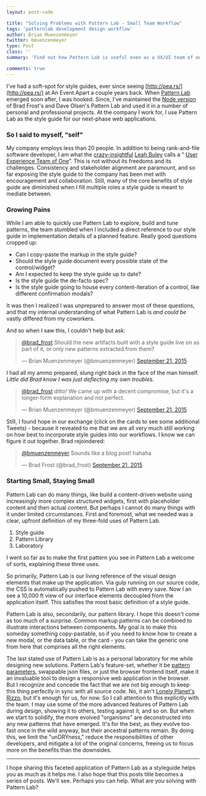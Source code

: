 ```yaml
---
layout: post-code

title: "Solving Problems with Pattern Lab - Small Team Workflow"
tags: 'patternlab development design workflow'
author: Brian Muenzenmeyer
twitter: bmuenzenmeyer
type: Post
class: ''
summary: 'Find out how Pattern Lab is useful even as a UX/UI team of one' 

comments: true
---
```


<script async src="//platform.twitter.com/widgets.js" charset="utf-8"></script>

I've had a soft-spot for style guides, ever since seeing [http://pea.rs/](http://pea.rs/) at An Event Apart a couple years back. When [Pattern Lab](http://patternlab.io/) emerged soon after, I was hooked. Since, I've maintained the [Node version](https://github.com/pattern-lab/patternlab-node) of Brad Frost's and Dave Olsen's Pattern Lab and used it in a number of personal and professional projects. At the company I work for, I use Pattern Lab as the style guide for our next-phase web applications.

### So I said to myself, &ldquo;self&rdquo;
My company employs less than 20 people. In addition to being rank-and-file software developer, I am what the [crazy-insightful](https://vimeo.com/139025298) [Leah Buley](http://leahbuley.com/) calls a &ldquo; [User Experience Team of One](http://rosenfeldmedia.com/books/the-user-experience-team-of-one/)&rdquo;. This is not without its freedoms and its challenges. Consistency and stakeholder alignment are paramount, and so far exposing the style guide to the company has been met with encouragement and collaboration. Still, many of the core benefits of style guide are diminished when I fill multiple roles a style guide is meant to mediate between.

### Growing Pains
While I am able to quickly use Pattern Lab to explore, build and tune patterns, the team stumbled when I included a direct reference to our style guide in implementation details of a planned feature. Really good questions cropped up:

* Can I copy-paste the markup in the style guide?
* Should the style guide document every possible state of the control/widget?
* Am I expected to keep the style guide up to date?
* Is the style guide the de-facto spec?
* Is the style guide going to house every content-iteration of a control, like different confirmation modals?

It was then I realized I was unprepared to answer most of these questions, and that my internal understanding of what Pattern Lab is *and could be* vastly differed from my coworkers.

And so when I saw this, I couldn't help but ask:

<blockquote class="twitter-tweet" lang="en"><p lang="en" dir="ltr"><a href="https://twitter.com/brad_frost">@brad_frost</a> Should the new artifacts built with a style guide live on as part of it, or only new patterns extracted from them?</p>&mdash; Brian Muenzenmeyer (@bmuenzenmeyer) <a href="https://twitter.com/bmuenzenmeyer/status/645984298697256960">September 21, 2015</a></blockquote>

I had all my ammo prepared, slung right back in the face of the man himself. *Little did Brad know I was just deflecting my own troubles.*

<blockquote class="twitter-tweet" lang="en"><p lang="en" dir="ltr"><a href="https://twitter.com/brad_frost">@brad_frost</a> ditto! We came up with a decent compromise, but it&#39;s a longer-form explanation and not perfect.</p>&mdash; Brian Muenzenmeyer (@bmuenzenmeyer) <a href="https://twitter.com/bmuenzenmeyer/status/645997566430064640">September 21, 2015</a></blockquote>

Still, I found hope in our exchange (click on the cards to see some additional Tweets) - because it revealed to me that we are all very much still working on how best to incorporate style guides into our workflows. I know we can figure it out together. Brad rejoindered:

<blockquote class="twitter-tweet" lang="en"><p lang="en" dir="ltr"><a href="https://twitter.com/bmuenzenmeyer">@bmuenzenmeyer</a> Sounds like a blog post! hahaha</p>&mdash; Brad Frost (@brad_frost) <a href="https://twitter.com/brad_frost/status/645998332020686849">September 21, 2015</a></blockquote>

### Starting Small, Staying Small
Pattern Lab can do many things, like build a content-driven website using increasingly more complex structured widgets, first with placeholder content and then actual content. But perhaps I cannot do many things with it under limited circumstances. First and foremost, what we needed was a clear, upfront definition of my three-fold uses of Pattern Lab.

1. Style guide
2. Pattern Library
3. Laboratory

I went so far as to make the first pattern you see in Pattern Lab a welcome of sorts, explaining these three uses.

So primarily, Pattern Lab is our living reference of the visual design elements that make up the application. Via gulp running on our source code, the CSS is automatically pushed to Pattern Lab with every save. Now I an see a 10,000 ft view of our interface elements decoupled from the application itself. This satisfies the most basic definition of a style guide.

Pattern Lab is also, secondarily, our pattern library. I hope this doesn't come as too much of a surprise. Common markup patterns can be combined to illustrate interactions between components. My goal is to make this someday something copy-pastable, so if you need to know how to create a new modal, or the data table, or the card - you can take the generic one from here that comprises all the right elements.

The last stated use of Pattern Lab is as a personal laboratory for me while designing new solutions. Pattern Lab's feature-set, whether it be [pattern parameters](http://patternlab.io/docs/pattern-parameters.html), swappable json files, or just the browser frontend itself, make it an invaluable tool to design a responsive web application in the browser. But I recognize and concede the fact that we are not big enough to keep this thing perfectly in sync with all source code. No, it ain't [Lonely Planet's Rizzo](http://engineering.lonelyplanet.com/2014/05/18/a-maintainable-styleguide.html), but it's enough for us, for now. So I call attention to this explicitly with the team. I may use some of the more advanced features of Pattern Lab during design, showing it to others, testing against it, and so on. But when we start to solidify, the more evolved "organisms" are deconstructed into any new patterns that have emerged. It's for the best, as they evolve too fast once in the wild anyway, but their ancestral patterns remain. By doing this, we limit the "unDRYness," reduce the responsibilities of other developers, and mitigate a lot of the original concerns, freeing us to focus more on the benefits than the downsides.

------

I hope sharing this faceted application of Pattern Lab as a styleguide helps you as much as it helps me. I also hope that this posts title becomes a series of posts. We'll see. Perhaps you can help. What are you solving with Pattern Lab?
